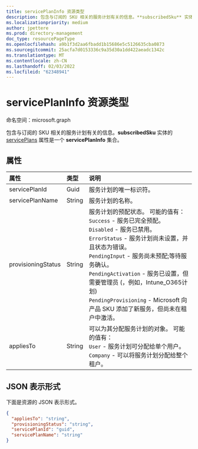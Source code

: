 ```yaml
---
title: servicePlanInfo 资源类型
description: 包含与订阅的 SKU 相关的服务计划有关的信息。**subscribedSku** 实体的 servicePlans 属性是一个 **servicePlanInfo** 集合。
ms.localizationpriority: medium
author: jpettere
ms.prod: directory-management
doc_type: resourcePageType
ms.openlocfilehash: a9b1f3d2aa6fbadd1b15686e5c5126635cba0873
ms.sourcegitcommit: 25acfa7d0153336c9a35d30a1dd422aeadc1342c
ms.translationtype: MT
ms.contentlocale: zh-CN
ms.lasthandoff: 02/03/2022
ms.locfileid: "62348941"
---
```

# <a name="serviceplaninfo-resource-type"></a>servicePlanInfo 资源类型

命名空间：microsoft.graph

包含与订阅的 SKU 相关的服务计划有关的信息。**subscribedSku** 实体的 [servicePlans](subscribedsku.md) 属性是一个 **servicePlanInfo** 集合。


## <a name="properties"></a>属性
| 属性     | 类型   |说明|
|:---------------|:--------|:----------|
|servicePlanId|Guid|服务计划的唯一标识符。|
|servicePlanName|String|服务计划的名称。|
|provisioningStatus|String|服务计划的预配状态。 可能的值有：<br/>`Success` - 服务已完全预配。<br/>`Disabled` - 服务已禁用。<br/>`ErrorStatus` - 服务计划尚未设置，并且状态为错误。<br/>`PendingInput` - 服务尚未预配;等待服务确认。<br/>`PendingActivation` - 服务已设置，但需要管理员 (，例如，Intune_O365计划) <br/>`PendingProvisioning` - Microsoft 向产品 SKU 添加了新服务，但尚未在租户中激活。|
|appliesTo|String|可以为其分配服务计划的对象。 可能的值有：<br/>`User` - 服务计划可分配给单个用户。<br/>`Company` - 可以将服务计划分配给整个租户。|

## <a name="json-representation"></a>JSON 表示形式

下面是资源的 JSON 表示形式。

<!-- {
  "blockType": "resource",
  "optionalProperties": [

  ],
  "@odata.type": "microsoft.graph.servicePlanInfo"
}-->

```json
{
  "appliesTo": "string",
  "provisioningStatus": "string",
  "servicePlanId": "guid",
  "servicePlanName": "string"
}

```

<!-- uuid: 8fcb5dbc-d5aa-4681-8e31-b001d5168d79
2015-10-25 14:57:30 UTC -->
<!-- {
  "type": "#page.annotation",
  "description": "servicePlanInfo resource",
  "keywords": "",
  "section": "documentation",
  "tocPath": ""
}-->

